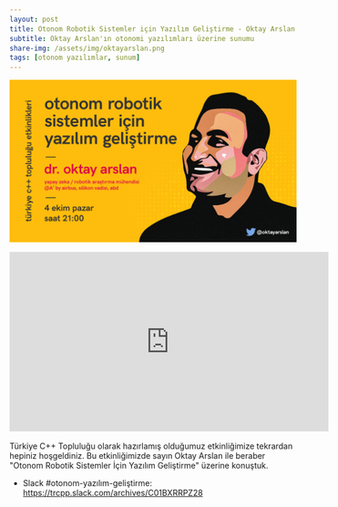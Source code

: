 ```yaml
---
layout: post
title: Otonom Robotik Sistemler için Yazılım Geliştirme - Oktay Arslan
subtitle: Oktay Arslan'ın otonomi yazılımları üzerine sunumu
share-img: /assets/img/oktayarslan.png
tags: [otonom yazılımlar, sunum]
---
```


![](../assets/img/oktayarslan.png)

<iframe width="560" height="315" src="https://www.youtube.com/embed/N0nJOltQU7w" frameborder="0" allow="accelerometer; autoplay; clipboard-write; encrypted-media; gyroscope; picture-in-picture" allowfullscreen></iframe>

Türkiye C++ Topluluğu olarak hazırlamış olduğumuz etkinliğimize tekrardan hepiniz hoşgeldiniz.
Bu etkinliğimizde sayın Oktay Arslan ile beraber "Otonom Robotik Sistemler İçin Yazılım Geliştirme" üzerine konuştuk.

- Slack #otonom-yazılım-geliştirme: https://trcpp.slack.com/archives/C01BXRRPZ28

